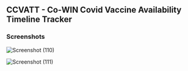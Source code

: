 ## CCVATT - Co-WIN Covid Vaccine Availability Timeline Tracker

### Screenshots
![Screenshot (110)](https://user-images.githubusercontent.com/63353779/177348402-b22846fb-4eb7-4ad1-990f-3c09785ccd59.png)


![Screenshot (111)](https://user-images.githubusercontent.com/63353779/177348410-564e43e3-f2a0-4412-8baa-6682a7eb0457.png)
